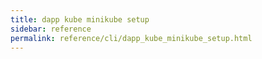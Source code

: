 ```yaml
---
title: dapp kube minikube setup
sidebar: reference
permalink: reference/cli/dapp_kube_minikube_setup.html
---
```


